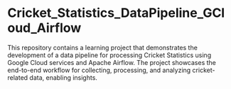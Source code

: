 # Cricket_Statistics_DataPipeline_GCloud_Airflow
This repository contains a learning project that demonstrates the development of a data pipeline for processing Cricket Statistics using Google Cloud services and Apache Airflow. The project showcases the end-to-end workflow for collecting, processing, and analyzing cricket-related data, enabling insights.



